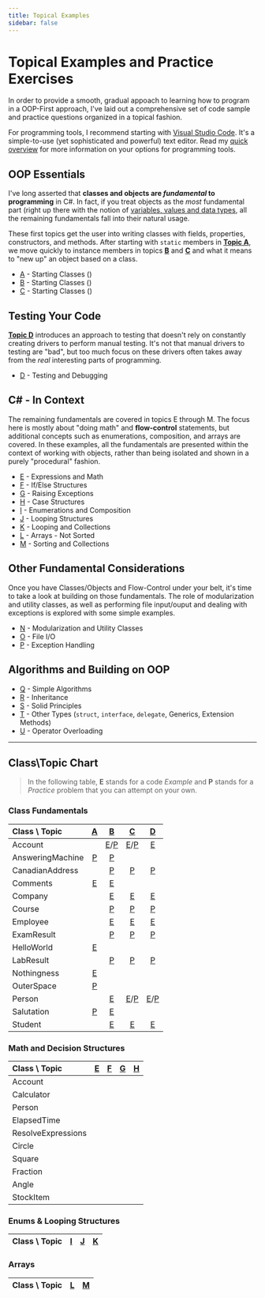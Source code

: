 ```yaml
---
title: Topical Examples
sidebar: false
---
```

# Topical Examples and Practice Exercises

In order to provide a smooth, gradual appoach to learning how to program in a OOP-First approach, I've laid out a comprehensive set of code sample and practice questions organized in a topical fashion.

For programming tools, I recommend starting with [Visual Studio Code](https://code.visualstudio.com). It's a simple-to-use (yet sophisticated and powerful) text editor. Read my [quick overview](VSCode.md) for more information on your options for programming tools.

## OOP Essentials

I've long asserted that **classes and objects are *fundamental* to programming** in C#. In fact, if you treat objects as the *most* fundamental part (right up there with the notion of [variables, values and data types](/Teach/chapter1.md), all the remaining fundamentals fall into their natural usage.

These first topics get the user into writing classes with fields, properties, constructors, and methods. After starting with `static` members in [**Topic A**](A/), we move quickly to instance members in topics [**B**](B/) and [**C**](C/) and what it means to "new up" an object based on a class.

- [A](A/) - Starting Classes ()
- [B](B/) - Starting Classes ()
- [C](C/) - Starting Classes ()

## Testing Your Code

[**Topic D**](D/) introduces an approach to testing that doesn't rely on constantly creating drivers to perform manual testing. It's not that manual drivers to testing are "bad", but too much focus on these drivers often takes away from the *real* interesting parts of programming.

- [D](D/) - Testing and Debugging

## C# - In Context

The remaining fundamentals are covered in topics E through M. The focus here is mostly about "doing math" and **flow-control** statements, but additional concepts such as enumerations, composition, and arrays are covered. In these examples, all the fundamentals are presented within the context of working with objects, rather than being isolated and shown in a purely "procedural" fashion.

- [E](E/) - Expressions and Math
- [F](F/) - If/Else Structures
- [G](G/) - Raising Exceptions
- [H](H/) - Case Structures
- [I](I/) - Enumerations and Composition
- [J](J/) - Looping Structures
- [K](K/) - Looping and Collections
- [L](L/) - Arrays - Not Sorted
- [M](M/) - Sorting and Collections

## Other Fundamental Considerations

Once you have Classes/Objects and Flow-Control under your belt, it's time to take a look at building on those fundamentals. The role of modularization and utility classes, as well as performing file input/ouput and dealing with exceptions is explored with some simple examples.

- [N](N/) - Modularization and Utility Classes
- [O](O/) - File I/O
- [P](P/) - Exception Handling

## Algorithms and Building on OOP

- [Q](Q/) - Simple Algorithms
- [R](R/) - Inheritance
- [S](S/) - Solid Principles
- [T](T/) - Other Types (`struct`, `interface`, `delegate`, Generics, Extension Methods)
- [U](u/) - Operator Overloading

----

## Class\Topic Chart

<topic-types></topic-types>

> In the following table, **E** stands for a code *Example* and **P** stands for a *Practice* problem that you can attempt on your own.

### Class Fundamentals

| Class \ Topic | [A](A/) | [B](B/) | [C](C/) | [D](D/) |
|:--------------|:-------:|:-------:|:-------:|:-------:|
| Account | | [E](B/Examples/Account.md)/[P](B/Practice/Account.md) | [E](C/Examples/Account.md)/[P](C/Practice/Account.md) | [E](D/Examples/Account.md) |
| AnsweringMachine | [P](A/Practice/AnsweringMachine.md) | [P](B/Practice/AnsweringMachine.md) | | |
| CanadianAddress | | [P](B/Practice/CanadianAddress.md) | [P](C/Practice/CanadianAddress.md) | [P](D/Practice/CanadianAddress.md) |
| Comments | [E](A/Examples/Comments.md) | [E](B/Examples/Comments.md) | | |
| Company | | [E](B/Examples/Employee.md) | [E](B/Examples/Company.md) | [E](D/Examples/Company.md) |
| Course | | [P](B/Practice/Course.md) | [P](C/Practice/Course.md) | [P](D/Practice/Course.md) |
| Employee | | [E](B/Examples/Employee.md) | [E](C/Examples/Company.md) | [E](D/Examples/Company.md) |
| ExamResult | | [P](B/Practice/ExamResult.md) | [P](C/Practice/ExamResult.md) | [P](D/Practice/ExamResult.md) |
| HelloWorld | [E](A/Examples/HelloWorld.md) | | | |
| LabResult | | [P](B/Practice/LabResult.md) | [P](C/Practice/LabResult.md) | [P](D/Practice/LabResult.md) |
| Nothingness | [E](A/Examples/Nothingness.md) | | | |
| OuterSpace | [P](A/Practice/OuterSpace.md) | | | |
| Person | | [E](B/Examples/Person.md) | [E](C/Examples/Person.md)/[P](C/Practice/Person.md) | [E](D/Examples/Person.md)/[P](D/Practice/Person.md) |
| Salutation | [P](A/Practice/Salutation.md) | [E](B/Examples/Salutation.md) | | |
| Student | | [E](B/Examples/Student.md) | [E](C/Examples/Student.md) | [E](D/Examples/Student.md) |

### Math and Decision Structures

| Class \ Topic | [E](E/) | [F](F/) | [G](G/) | [H](H/) |
|:--------------|:-------:|:-------:|:-------:|:-------:|
| Account       |  |  |  |  |
| Calculator    |  |  |  |  |
| Person        |  |  |  |  |
| ElapsedTime   |  |  |  |  |
| ResolveExpressions |  |  |  |  |
| Circle        |  |  |  |  |
| Square        |  |  |  |  |
| Fraction      |  |  |  |  |
| Angle         |  |  |  |  |
| StockItem     |  |  |  |  |

### Enums & Looping Structures

| Class \ Topic | [I](I/) | [J](J/) | [K](K/) |
|:--------------|:-------:|:-------:|:-------:|

### Arrays

| Class \ Topic | [L](L/) | [M](M/) |
|:--------------|:-------:|:-------:|

<!--
[E](/Examples/.md "Example")
[P](/Practice/.md "Practice")
-->
